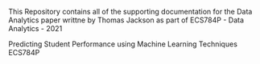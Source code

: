This Repository contains all of the supporting documentation for the Data Analytics paper writtne by Thomas Jackson 
as part of ECS784P - Data Analytics - 2021

Predicting Student Performance using Machine Learning Techniques ECS784P

